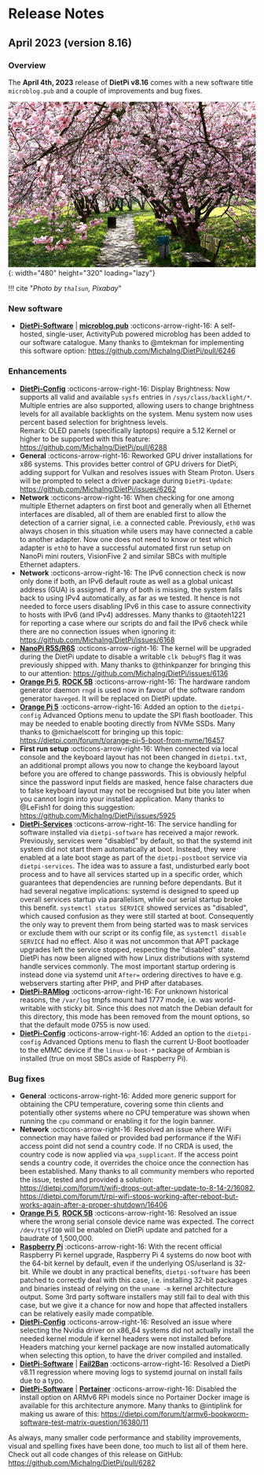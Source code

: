 # Release Notes

## April 2023 (version 8.16)

### Overview

The **April 4th, 2023** release of **DietPi v8.16** comes with a new software title `microblog.pub` and a couple of improvements and bug fixes.

![Cherry blossom](../assets/images/dietpi-release-v8_16.jpg){: width="480" height="320" loading="lazy"}

!!! cite "*Photo by `thalsun`, Pixabay*"

### New software

- [**DietPi-Software**](../../dietpi_tools/software_installation/#dietpi-software) | [**microblog.pub**](../../software/social/#microblogpub) :octicons-arrow-right-16: A self-hosted, single-user, ActivityPub powered microblog has been added to our software catalogue. Many thanks to @mtekman for implementing this software option: <https://github.com/MichaIng/DietPi/pull/6246>

### Enhancements

- [**DietPi-Config**](../../dietpi_tools/system_configuration/#dietpi-config) :octicons-arrow-right-16: Display Brightness: Now supports all valid and available `sysfs` entries in `/sys/class/backlight/*`. Multiple entries are also supported, allowing users to change brightness levels for all available backlights on the system. Menu system now uses percent based selection for brightness levels.  
Remark: OLED panels (specifically laptops) require a 5.12 Kernel or higher to be supported with this feature: <https://github.com/MichaIng/DietPi/pull/6288>
- **General** :octicons-arrow-right-16: Reworked GPU driver installations for x86 systems. This provides better control of GPU drivers for DietPi, adding support for Vulkan and resolves issues with Steam Proton. Users will be prompted to select a driver package during `DietPi-Update`: <https://github.com/MichaIng/DietPi/issues/6262>
- **Network** :octicons-arrow-right-16: When checking for one among multiple Ethernet adapters on first boot and generally when all Ethernet interfaces are disabled, all of them are enabled first to allow the detection of a carrier signal, i.e. a connected cable. Previously, `eth0` was always chosen in this situation while users may have connected a cable to another adapter. Now one does not need to know or test which adapter is `eth0` to have a successful automated first run setup on NanoPi mini routers, VisionFive 2 and similar SBCs with multiple Ethernet adapters.
- **Network** :octicons-arrow-right-16: The IPv6 connection check is now only done if both, an IPv6 default route as well as a global unicast address (GUA) is assigned. If any of both is missing, the system falls back to using IPv4 automatically, as far as we tested. It hence is not needed to force users disabling IPv6 in this case to assure connectivity to hosts with IPv6 (and IPv4) addresses. Many thanks to @taoteh1221 for reporting a case where our scripts do and fail the IPv6 check while there are no connection issues when ignoring it: <https://github.com/MichaIng/DietPi/issues/6168>
- [**NanoPi R5S/R6S**](../../hardware/#nanopi-series-friendlyelec) :octicons-arrow-right-16: The kernel will be upgraded during the DietPi update to disable a writable `clk DebugFS` flag it was previously shipped with. Many thanks to @thinkpanzer for bringing this to our attention: <https://github.com/MichaIng/DietPi/issues/6136>
- [**Orange Pi 5**](../../hardware/#orange-pi-series), [**ROCK 5B**](../../hardware/#radxa) :octicons-arrow-right-16: The hardware random generator daemon `rngd` is used now in favour of the software random generator `haveged`. It will be replaced on DietPi update.
- [**Orange Pi 5**](../../hardware/#orange-pi-series) :octicons-arrow-right-16: Added an option to the `dietpi-config` Advanced Options menu to update the SPI flash bootloader. This may be needed to enable booting directly from NVMe SSDs. Many thanks to @michaelscott for bringing up this topic: <https://dietpi.com/forum/t/orange-pi-5-boot-from-nvme/16457>
- **First run setup** :octicons-arrow-right-16: When connected via local console and the keyboard layout has not been changed in `dietpi.txt`, an additional prompt allows you now to change the keyboard layout before you are offered to change passwords. This is obviously helpful since the password input fields are masked, hence false characters due to false keyboard layout may not be recognised but bite you later when you cannot login into your installed application. Many thanks to @LeFish1 for doing this suggestion: <https://github.com/MichaIng/DietPi/issues/5925>
- [**DietPi-Services**](../../dietpi_tools/system_configuration/#dietpi-services) :octicons-arrow-right-16: The service handling for software installed via `dietpi-software` has received a major rework. Previously, services were "disabled" by default, so that the systemd init system did not start them automatically at boot. Instead, they were enabled at a late boot stage as part of the `dietpi-postboot` service via `dietpi-services`. The idea was to assure a fast, undisturbed early boot process and to have all services started up in a specific order, which guarantees that dependencies are running before dependants. But it had several negative implications: systemd is designed to speed up overall services startup via parallelism, while our serial startup broke this benefit. `systemctl status SERVICE` showed services as "disabled", which caused confusion as they were still started at boot. Consequently the only way to prevent them from being started was to mask services or exclude them with our script or its config file, as `systemctl disable SERVICE` had no effect. Also it was not uncommon that APT package upgrades left the service stopped, respecting the "disabled" state. DietPi has now been aligned with how Linux distributions with systemd handle services commonly. The most important startup ordering is instead done via systemd unit `After=` ordering directives to have e.g. webservers starting after PHP, and PHP after databases.
- [**DietPi-RAMlog**](../../software/log_system/#dietpi-ramlog) :octicons-arrow-right-16: For unknown historical reasons, the `/var/log` tmpfs mount had 1777 mode, i.e. was world-writable with sticky bit. Since this does not match the Debian default for this directory, this mode has been removed from the mount options, so that the default mode 0755 is now used.
- [**DietPi-Config**](../../dietpi_tools/system_configuration/#dietpi-config) :octicons-arrow-right-16: Added an option to the `dietpi-config` Advanced Options menu to flash the current U-Boot bootloader to the eMMC device if the `linux-u-boot-*` package of Armbian is installed (true on most SBCs aside of Raspberry Pi).

### Bug fixes

- **General** :octicons-arrow-right-16: Added more generic support for obtaining the CPU temperature, covering some thin clients and potentially other systems where no CPU temperature was shown when running the `cpu` command or enabling it for the login banner.
- **Network** :octicons-arrow-right-16: Resolved an issue where WiFi connection may have failed or provided bad performance if the WiFi access point did not send a country code. If no CRDA is used, the country code is now applied via `wpa_supplicant`. If the access point sends a country code, it overrides the choice once the connection has been established. Many thanks to all community members who reported the issue, tested and provided a solution: <https://dietpi.com/forum/t/wifi-drops-out-after-update-to-8-14-2/16082>, <https://dietpi.com/forum/t/rpi-wifi-stops-working-after-reboot-but-works-again-after-a-proper-shutdown/16406>
- [**Orange Pi 5**](../../hardware/#orange-pi-series), [**ROCK 5B**](../../hardware/#radxa) :octicons-arrow-right-16: Resolved an issue where the wrong serial console device name was expected. The correct `/dev/ttyFIQ0` will be enabled on DietPi update and patched for a baudrate of 1,500,000.
- [**Raspberry Pi**](../../hardware/#raspberry-pi) :octicons-arrow-right-16: With the recent official Raspberry Pi kernel upgrade, Raspberry Pi 4 systems do now boot with the 64-bit kernel by default, even if the underlying OS/userland is 32-bit. While we doubt in any practical benefits, `dietpi-software` has been patched to correctly deal with this case, i.e. installing 32-bit packages and binaries instead of relying on the `uname -m` kernel architecture output. Some 3rd party software installers may still fail to deal with this case, but we give it a chance for now and hope that affected installers can be relatively easily made compatible.
- [**DietPi-Config**](../../dietpi_tools/system_configuration/#dietpi-config) :octicons-arrow-right-16: Resolved an issue where selecting the Nvidia driver on x86_64 systems did not actually install the needed kernel module if kernel headers were not installed before. Headers matching your kernel package are now installed automatically when selecting this option, to have the driver compiled and installed.
- [**DietPi-Software**](../../dietpi_tools/software_installation/#dietpi-software) | [**Fail2Ban**](../../software/system_security/#fail2ban) :octicons-arrow-right-16: Resolved a DietPi v8.11 regression where moving logs to systemd journal on install fails due to a typo.
- [**DietPi-Software**](../../dietpi_tools/software_installation/#dietpi-software) | [**Portainer**](../../software/programming/#portainer) :octicons-arrow-right-16: Disabled the install option on ARMv6 RPi models since no Portainer Docker image is available for this architecture anymore. Many thanks to @intiplink for making us aware of this: <https://dietpi.com/forum/t/armv6-bookworm-software-test-matrix-question/16380/11>

As always, many smaller code performance and stability improvements, visual and spelling fixes have been done, too much to list all of them here. Check out all code changes of this release on GitHub: <https://github.com/MichaIng/DietPi/pull/6282>
